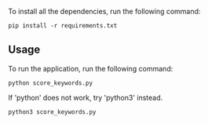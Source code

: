 To install all the dependencies, run the following command:
```
pip install -r requirements.txt
```
## Usage
To run the application, run the following command:
```
python score_keywords.py
```

If 'python' does not work, try 'python3' instead.
```
python3 score_keywords.py
```